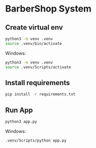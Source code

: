 # BarberShop System

## Create virtual env
```bash
python3 -m venv .venv
source .venv/bin/activate
```
Windows:
```bash
python3 -m venv .venv
source .venv/Scripts/activate
```

## Install requirements
```bash
pip install -r requirements.txt
```

## Run App
```bash
python3 app.py
```
Windows:
```bash
.venv/Scripts/python app.py
```